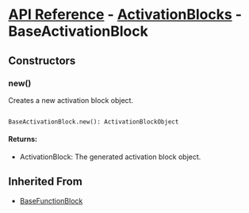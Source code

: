 # [API Reference](../../API.md) - [ActivationBlocks](../ActivationBlocks.md) - BaseActivationBlock

## Constructors

### new()

Creates a new activation block object.

```

BaseActivationBlock.new(): ActivationBlockObject

```

#### Returns:

* ActivationBlock: The generated activation block object.

## Inherited From

* [BaseFunctionBlock](../Cores/BaseFunctionBlock.md)
